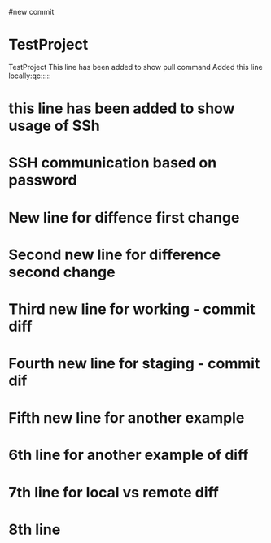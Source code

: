 
#new commit 

# TestProject
TestProject
This line has been added to show pull command
Added this line locally:qc:::::
# this line has been added to show usage of SSh
# SSH communication based on password
# New line for diffence first change
# Second new line for difference second change
# Third new line for working - commit diff
# Fourth new line for staging - commit dif
# Fifth new line for another example
# 6th line for another example of diff
# 7th line for local vs remote diff
# 8th line
